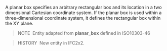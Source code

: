 ﻿A planar box specifies an arbitrary rectangular box and its location in a two dimensional Cartesian coordinate system. If the planar box is used within a three-dimensional coordinate system, it defines the rectangular box within the XY plane.

> NOTE&nbsp; Entity adapted from **planar_box** defined in ISO10303-46

> HISTORY&nbsp; New entity in IFC2x2.
